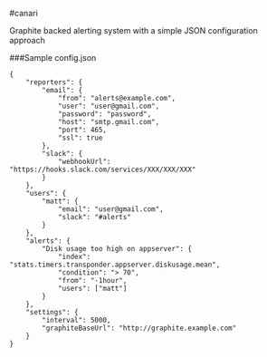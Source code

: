 #canari

Graphite backed alerting system with a simple JSON configuration approach

###Sample config.json

	{
		"reporters": {
			"email": {
				"from": "alerts@example.com",
				"user": "user@gmail.com",
				"password": "password",
				"host": "smtp.gmail.com",
				"port": 465,
				"ssl": true
			},
			"slack": {
				"webhookUrl": "https://hooks.slack.com/services/XXX/XXX/XXX"
			}
		},
		"users": {
			"matt": {
				"email": "user@gmail.com",
				"slack": "#alerts"
			}
		},
		"alerts": {
			"Disk usage too high on appserver": {
				"index": "stats.timers.transponder.appserver.diskusage.mean",
				"condition": "> 70",
				"from": "-1hour",
				"users": ["matt"]
			}
		},
		"settings": {
			"interval": 5000,
			"graphiteBaseUrl": "http://graphite.example.com"
		}
	}
